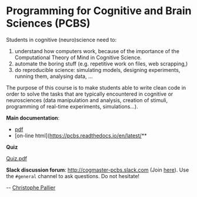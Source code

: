 # Programming for Cognitive and Brain Sciences (PCBS) #

Students in cognitive (neuro)science need to:

1. understand how computers work, because of the importance of the
   Computational Theory of Mind in Cognitive Science.
2. automate the boring stuff (e.g. repetitive work on files, web
   scrapping,)
3. do reproducible science: simulating models, designing experiments, running
   them, analysing data, ...
   

The purpose of this course is to make students able to write clean code in
order to solve the tasks that are typically encountered in cognitive or
neurosciences (data manipulation and analysis, creation of stimuli, programming
of real-time experiments, simulations...). 



**Main documentation**:  
- [pdf](https://media.readthedocs.org/pdf/pcbs/latest/pcbs.pdf) 
- [on-line html](https://pcbs.readthedocs.io/en/latest/**

**Quiz**

  [Quiz.pdf](https://github.com/chrplr/PCBS/blob/master/pdfs/quiz-python-2021.pdf)
  
**Slack discussion forum**: <http://cogmaster-pcbs.slack.com> (Join [here](https://join.slack.com/t/cogmaster-pcbs/shared_invite/enQtNzc2MDQ0OTQ4NTUwLWYzZTNmMGQyMzJhOGJlYzZjOGM3NTU1MTZiMDcyMGI5MjlkMjljY2RlMjAzNzk0ODMxZDU1YjBlNWQ4N2U0MmQ)). Use the ``#general`` channel to ask questions. Do not hesitate!

--
[Christophe Pallier](http://www.pallier.org)

